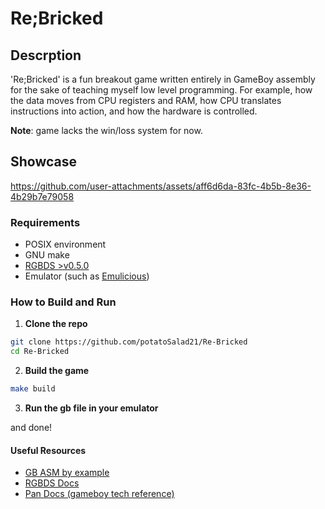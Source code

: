 # Re;Bricked

## Descrption
'Re;Bricked' is a fun breakout game written entirely in GameBoy assembly for the sake of teaching myself low level programming. For example, how the data moves from CPU registers and RAM, how CPU translates instructions into action, and how the hardware is controlled.

**Note**: game lacks the win/loss system for now.

## Showcase
https://github.com/user-attachments/assets/aff6d6da-83fc-4b5b-8e36-4b29b7e79058


### Requirements
- POSIX environment
- GNU make
- [RGBDS >v0.5.0](https://rgbds.gbdev.io/install)
- Emulator (such as [Emulicious](https://emulicious.net/))

### How to Build and Run
1. **Clone the repo**
```sh
git clone https://github.com/potatoSalad21/Re-Bricked
cd Re-Bricked
```
2. **Build the game**
```sh
make build
```
3. **Run the gb file in your emulator**

and done!

#### Useful Resources
- [GB ASM by example](https://github.com/daid/gameboy-assembly-by-example)
- [RGBDS Docs](https://rgbds.gbdev.io/docs/v0.9.3)
- [Pan Docs (gameboy tech reference)](https://gbdev.io/pandocs/)
